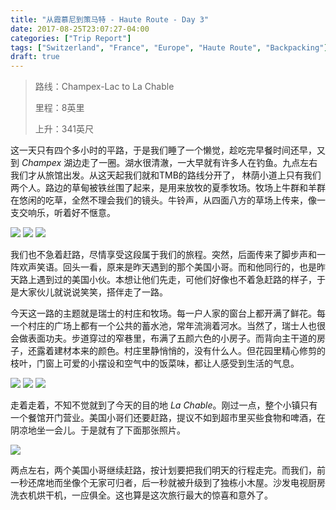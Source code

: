 ```yaml
---
title: "从霞慕尼到策马特 - Haute Route - Day 3"
date: 2017-08-25T23:07:27-04:00
categories: ["Trip Report"]
tags: ["Switzerland", "France", "Europe", "Haute Route", "Backpacking"]
draft: true
---
```


[p1]: https://1.bp.blogspot.com/-3PE8I-DzISQ/XQR0_XLJb2I/AAAAAAAALe4/zyEh4et1dmsGNeb7pt8NJddhrF7s7ngsQCLcBGAs/s1600/Haute_Route-86.jpg

[p2]: https://1.bp.blogspot.com/-ccX8M-MZqtY/XQR07IYuJ4I/AAAAAAAALe0/gJydKeu57Uo66WgsxGo3q2lf6iM4tYdUQCLcBGAs/s1600/Haute_Route-82.jpg

[p3]: https://1.bp.blogspot.com/-g1tmLEBlYs8/XQR0_fMRhaI/AAAAAAAALe8/H12o0pg_vY4b-Mf2UbSXNh0BV6rza7M4QCLcBGAs/s1600/Haute_Route-92.jpg

[p4]: https://1.bp.blogspot.com/-2SGf5Xmh9zs/XQR1OcIJmUI/AAAAAAAALfM/h43atKYzjkw2fXY2Zcx0vHzvRs7khgt1ACLcBGAs/s1600/Haute_Route-93.jpg

[p5]: https://1.bp.blogspot.com/-_0O58M76Lqc/XQR1OSOpxEI/AAAAAAAALfE/oY5mtS0vzzMMLe9-PbptjlIXxI4R6I47ACLcBGAs/s1600/Haute_Route-94.jpg

[p6]: https://1.bp.blogspot.com/-3zFnv0Hl3tw/XQR1OUo5qkI/AAAAAAAALfI/Quix4XMwixggbhGaDREnNFsu8yh4CKXNgCLcBGAs/s1600/Haute_Route-96.jpg

[p7]: https://1.bp.blogspot.com/-ceJAVAbqtDE/XQR1Xf75mMI/AAAAAAAALfY/eyNKZqNYjJEi0f9oeAfA8fUYO_fBwdV1gCLcBGAs/s1600/Haute_Route-99.jpg

[p8]: https://1.bp.blogspot.com/-7EpPtzfs0J8/XQR1XXmBYuI/AAAAAAAALfc/FfyNVd-Y-Y0qCWpuhKDjoW7zprX7H5uhQCLcBGAs/s1600/Haute_Route-103.jpg

>路线：Champex-Lac to La Chable
>
>里程：8英里
>
>上升：341英尺

这一天只有四个多小时的平路，于是我们睡了一个懒觉，趁吃完早餐时间还早，又到 *Champex* 湖边走了一圈。湖水很清澈，一大早就有许多人在钓鱼。九点左右我们才从旅馆出发。从这天起我们就和TMB的路线分开了， 林荫小道上只有我们两个人。路边的草甸被铁丝围了起来，是用来放牧的夏季牧场。牧场上牛群和羊群在悠闲的吃草，全然不理会我们的镜头。牛铃声，从四面八方的草场上传来，像一支交响乐，听着好不惬意。

![][p1]
![][p2]
![][p3]

我们也不急着赶路，尽情享受这段属于我们的旅程。突然，后面传来了脚步声和一阵欢声笑语。回头一看，原来是昨天遇到的那个美国小哥。而和他同行的，也是昨天路上遇到过的美国小伙。本想让他们先走，可他们好像也不着急赶路的样子，于是大家伙儿就说说笑笑，搭伴走了一路。

今天这一路的主题就是瑞士的村庄和牧场。每一户人家的窗台上都开满了鲜花。每一个村庄的广场上都有一个公共的蓄水池，常年流淌着河水。当然了，瑞士人也很会做表面功夫。步道穿过的窄巷里，布满了五颜六色的小房子。而背向主干道的房子，还露着建材本来的颜色。村庄里静悄悄的，没有什么人。但花园里精心修剪的枝叶，门窗上可爱的小摆设和空气中的饭菜味，都让人感受到生活的气息。

![][p4]
![][p5]
![][p6]

走着走着，不知不觉就到了今天的目的地 *La Chable*。刚过一点，整个小镇只有一个餐馆开门营业。美国小哥们还要赶路，提议不如到超市里买些食物和啤酒，在阴凉地坐一会儿。于是就有了下面那张照片。

![][p7]

两点左右，两个美国小哥继续赶路，按计划要把我们明天的行程走完。而我们，前一秒还席地而坐像个无家可归者，后一秒就被升级到了独栋小木屋。沙发电视厨房洗衣机烘干机，一应俱全。这也算是这次旅行最大的惊喜和意外了。 


